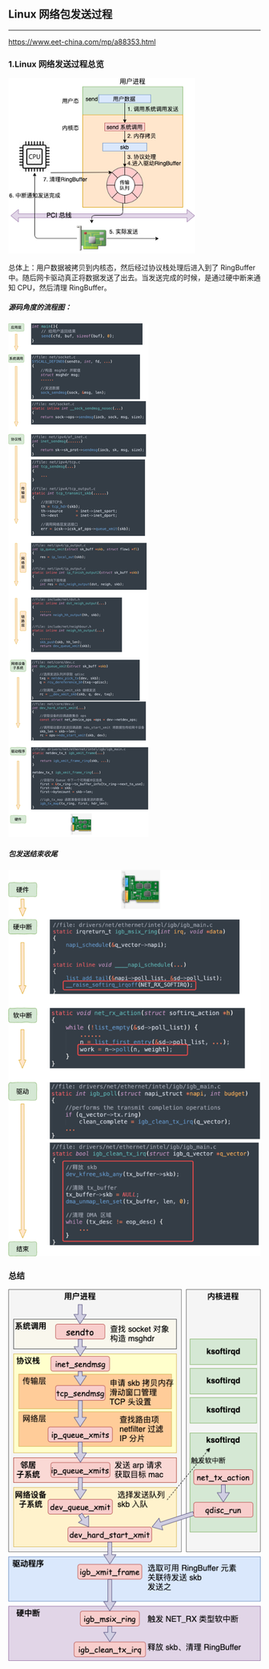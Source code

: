 ## Linux 网络包发送过程

------------------

https://www.eet-china.com/mp/a88353.html

### **1.Linux 网络发送过程总览**

<img src="assets/包发送流程总览.png" alt="img" style="zoom:80%;" />

总体上：用户数据被拷贝到内核态，然后经过协议栈处理后进入到了 RingBuffer 中。随后网卡驱动真正将数据发送了出去。当发送完成的时候，是通过硬中断来通知 CPU，然后清理 RingBuffer。

##### 源码角度的流程图：

![img](assets/包发送流程-源码.png)

##### 包发送结束收尾

![img](assets/包发送结束收尾.png)

### 总结



![img](assets/MBXY-CR-1737b277ee0a16e620c2d820a6cdabb7.png)